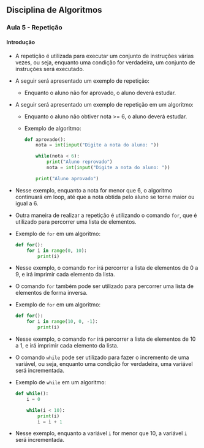## Disciplina de Algoritmos

### Aula 5 - Repetição

#### Introdução

- A repetição é utilizada para executar um conjunto de instruções várias vezes, ou seja, enquanto uma condição for verdadeira, um conjunto de instruções será executado.

- A seguir será apresentado um exemplo de repetição:

    - Enquanto o aluno não for aprovado, o aluno deverá estudar.

- A seguir será apresentado um exemplo de repetição em um algoritmo:

    - Enquanto o aluno não obtiver nota >= 6, o aluno deverá estudar.

    - Exemplo de algoritmo:

        ```python
        def aprovado():
            nota = int(input("Digite a nota do aluno: "))

            while(nota < 6):
                print("Aluno reprovado")
                nota = int(input("Digite a nota do aluno: "))

            print("Aluno aprovado")
        ```
- Nesse exemplo, enquanto a nota for menor que 6, o algoritmo continuará em loop, até que a nota obtida pelo aluno se torne maior ou igual a 6.

- Outra maneira de realizar a repetição é utilizando o comando `for`, que é utilizado para percorrer uma lista de elementos.

- Exemplo de `for` em um algoritmo:

    ```python
    def for():
        for i in range(0, 10):
            print(i)
    ```
- Nesse exemplo, o comando `for` irá percorrer a lista de elementos de 0 a 9, e irá imprimir cada elemento da lista.

- O comando `for` também pode ser utilizado para percorrer uma lista de elementos de forma inversa.

- Exemplo de `for` em um algoritmo:

    ```python
    def for():
        for i in range(10, 0, -1):
            print(i)
    ```
- Nesse exemplo, o comando `for` irá percorrer a lista de elementos de 10 a 1, e irá imprimir cada elemento da lista.

- O comando `while` pode ser utilizado para fazer o incremento de uma variável, ou seja, enquanto uma condição for verdadeira, uma variável será incrementada.

- Exemplo de `while` em um algoritmo:

    ```python
    def while():
        i = 0

        while(i < 10):
            print(i)
            i = i + 1
    ```
- Nesse exemplo, enquanto a variável `i` for menor que 10, a variável `i` será incrementada.